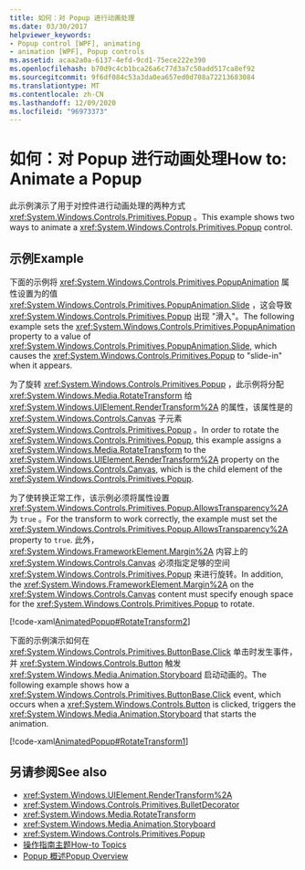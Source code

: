 ```yaml
---
title: 如何：对 Popup 进行动画处理
ms.date: 03/30/2017
helpviewer_keywords:
- Popup control [WPF], animating
- animation [WPF], Popup controls
ms.assetid: acaa2a0a-6137-4efd-9cd1-75ece222e390
ms.openlocfilehash: b70d9c4cb1bca26a6c77d3a7c50add517ca8ef92
ms.sourcegitcommit: 9f6df084c53a3da0ea657ed0d708a72213683084
ms.translationtype: MT
ms.contentlocale: zh-CN
ms.lasthandoff: 12/09/2020
ms.locfileid: "96973373"
---
```

# <a name="how-to-animate-a-popup"></a><span data-ttu-id="a0460-102">如何：对 Popup 进行动画处理</span><span class="sxs-lookup"><span data-stu-id="a0460-102">How to: Animate a Popup</span></span>
<span data-ttu-id="a0460-103">此示例演示了用于对控件进行动画处理的两种方式 <xref:System.Windows.Controls.Primitives.Popup> 。</span><span class="sxs-lookup"><span data-stu-id="a0460-103">This example shows two ways to animate a <xref:System.Windows.Controls.Primitives.Popup> control.</span></span>  
  
## <a name="example"></a><span data-ttu-id="a0460-104">示例</span><span class="sxs-lookup"><span data-stu-id="a0460-104">Example</span></span>  
 <span data-ttu-id="a0460-105">下面的示例将 <xref:System.Windows.Controls.Primitives.PopupAnimation> 属性设置为的值 <xref:System.Windows.Controls.Primitives.PopupAnimation.Slide> ，这会导致 <xref:System.Windows.Controls.Primitives.Popup> 出现 "滑入"。</span><span class="sxs-lookup"><span data-stu-id="a0460-105">The following example sets the <xref:System.Windows.Controls.Primitives.PopupAnimation> property to a value of <xref:System.Windows.Controls.Primitives.PopupAnimation.Slide>, which causes the <xref:System.Windows.Controls.Primitives.Popup> to "slide-in" when it appears.</span></span>  
  
 <span data-ttu-id="a0460-106">为了旋转 <xref:System.Windows.Controls.Primitives.Popup> ，此示例将分配 <xref:System.Windows.Media.RotateTransform> 给 <xref:System.Windows.UIElement.RenderTransform%2A> 的属性，该属性是的 <xref:System.Windows.Controls.Canvas> 子元素 <xref:System.Windows.Controls.Primitives.Popup> 。</span><span class="sxs-lookup"><span data-stu-id="a0460-106">In order to rotate the <xref:System.Windows.Controls.Primitives.Popup>, this example assigns a <xref:System.Windows.Media.RotateTransform> to the <xref:System.Windows.UIElement.RenderTransform%2A> property on the <xref:System.Windows.Controls.Canvas>, which is the child element of the <xref:System.Windows.Controls.Primitives.Popup>.</span></span>  
  
 <span data-ttu-id="a0460-107">为了使转换正常工作，该示例必须将属性设置 <xref:System.Windows.Controls.Primitives.Popup.AllowsTransparency%2A> 为 `true` 。</span><span class="sxs-lookup"><span data-stu-id="a0460-107">For the transform to work correctly, the example must set the <xref:System.Windows.Controls.Primitives.Popup.AllowsTransparency%2A> property to `true`.</span></span> <span data-ttu-id="a0460-108">此外， <xref:System.Windows.FrameworkElement.Margin%2A> 内容上的 <xref:System.Windows.Controls.Canvas> 必须指定足够的空间 <xref:System.Windows.Controls.Primitives.Popup> 来进行旋转。</span><span class="sxs-lookup"><span data-stu-id="a0460-108">In addition, the <xref:System.Windows.FrameworkElement.Margin%2A> on the <xref:System.Windows.Controls.Canvas> content must specify enough space for the <xref:System.Windows.Controls.Primitives.Popup> to rotate.</span></span>  
  
 [!code-xaml[AnimatedPopup#RotateTransform2](~/samples/snippets/csharp/VS_Snippets_Wpf/AnimatedPopup/CS/Window1.xaml#rotatetransform2)]  
  
 <span data-ttu-id="a0460-109">下面的示例演示如何在 <xref:System.Windows.Controls.Primitives.ButtonBase.Click> 单击时发生事件，并 <xref:System.Windows.Controls.Button> 触发 <xref:System.Windows.Media.Animation.Storyboard> 启动动画的。</span><span class="sxs-lookup"><span data-stu-id="a0460-109">The following example shows how a <xref:System.Windows.Controls.Primitives.ButtonBase.Click> event, which occurs when a <xref:System.Windows.Controls.Button> is clicked, triggers the <xref:System.Windows.Media.Animation.Storyboard> that starts the animation.</span></span>  
  
 [!code-xaml[AnimatedPopup#RotateTransform1](~/samples/snippets/csharp/VS_Snippets_Wpf/AnimatedPopup/CS/Window1.xaml#rotatetransform1)]  
  
## <a name="see-also"></a><span data-ttu-id="a0460-110">另请参阅</span><span class="sxs-lookup"><span data-stu-id="a0460-110">See also</span></span>

- <xref:System.Windows.UIElement.RenderTransform%2A>
- <xref:System.Windows.Controls.Primitives.BulletDecorator>
- <xref:System.Windows.Media.RotateTransform>
- <xref:System.Windows.Media.Animation.Storyboard>
- <xref:System.Windows.Controls.Primitives.Popup>
- [<span data-ttu-id="a0460-111">操作指南主题</span><span class="sxs-lookup"><span data-stu-id="a0460-111">How-to Topics</span></span>](popup-how-to-topics.md)
- [<span data-ttu-id="a0460-112">Popup 概述</span><span class="sxs-lookup"><span data-stu-id="a0460-112">Popup Overview</span></span>](popup-overview.md)
